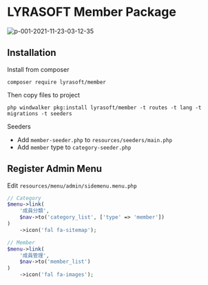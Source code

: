 # LYRASOFT Member Package

![p-001-2021-11-23-03-12-35](https://user-images.githubusercontent.com/1639206/142921263-19599c30-8baa-4a69-83f4-376e3d33b6a6.jpg)

## Installation

Install from composer

```shell
composer require lyrasoft/member
```

Then copy files to project

```shell
php windwalker pkg:install lyrasoft/member -t routes -t lang -t migrations -t seeders
```

Seeders

- Add `member-seeder.php` to `resources/seeders/main.php`
- Add `member` type to `category-seeder.php`

## Register Admin Menu

Edit `resources/menu/admin/sidemenu.menu.php`

```php
// Category
$menu->link(
    '成員分類',
    $nav->to('category_list', ['type' => 'member'])
)
    ->icon('fal fa-sitemap');

// Member
$menu->link(
    '成員管理',
    $nav->to('member_list')
)
    ->icon('fal fa-images');
```

